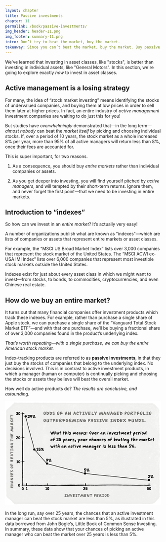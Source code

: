 ```yaml
---
layout: chapter
title: Passive investments
chapter: 11
permalink: /book/passive-investments/
img_header: header-11.png
img_footer: summary-11.png
intro: Don’t try to beat the market, buy the market.
takeaway: Since you can’t beat the market, buy the market. Buy passive, index-tracking investments.
---
```


We've learned that investing in asset classes, like "stocks", is better than investing in individual assets, like "General Motors". In this section, we're going to explore exactly *how* to invest in asset classes.

## Active management is a losing strategy

For many, the idea of “stock market investing” means identifying the stocks of undervalued companies, and buying them at low prices in order to sell them later at higher prices. In fact, an entire industry of *active management* investment companies are waiting to do just this for you!

But studies have *overwhelmingly* demonstrated that—in the long term—*almost nobody* can beat the *market itself* by picking and choosing individual stocks. If, over a period of 10 years, the stock market as a whole increased 8% per year, more than 95% of all active managers will return less than 8%, once their fees are accounted for.

This is super important, for two reasons.

1. As a consequence, you should buy *entire markets* rather than individual companies or assets.

2. As you get deeper into investing, you will find yourself pitched by *active managers*, and will tempted by their short-term returns. Ignore them, and never forget the first point—that we need to be investing in entire markets.

## Introduction to “indexes”

So how can we invest in an *entire market*? It’s actually very easy!

A number of organizations publish what are known as "indexes"—which are lists of companies or assets that represent entire markets or asset classes. 

For example, the “MSCI US Broad Market Index” lists over 3,000 companies that represent the stock market of the United States. The “MSCI ACWI ex-USA IMI Index” lists over 6,000 companies that represent most investible stock markets outside the United States.

Indexes exist for just about every asset class in which we might want to invest—from stocks, to bonds, to commodities, cryptocurrencies, and even Chinese real estate.

## How do we buy an entire market?

It turns out that many financial companies offer investment products which track these indexes. For example, rather than purchase a single share of Apple stock, we can purchase a single share of the “Vanguard Total Stock Market ETF”—and with that one purchase, we’ll be buying a fractional share of over 3,000 companies found in the product’s underlying index.

*That’s worth repeating—with a single purchase, we can buy the entire American stock market.*

Index-tracking products are referred to as **passive investments**, in that they just buy the stocks of companies that belong to the underlying index. No decisions involved. This is in contrast to active investment products, in which a manager (human or computer) is continually picking and choosing the stocks or assets they believe will beat the overall market.

How well do active products do? *The results are conclusive, and astounding.*

![](/assets/img/chart-11.png)

In the long run, say over 25 years, the chances that an active investment manager can beat the stock market are less than 5%, as illustrated in this data borrowed from John Bogle’s, Little Book of Common Sense Investing. In summary, these data show that your chances of picking an active manager who can beat the market over 25 years is less than 5%.
